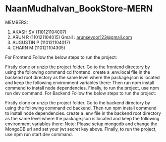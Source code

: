 # NaanMudhalvan_BookStore-MERN



MEMBERS: 
1. AKASH SV (110121104007) 
2. ARUN R (110121104015) Gmail : arunsevoor123@gmail.com
3. AUGUSTIN P (110121104017) 
4. CHARN M (110121104305) 

For Frontend
Follow the below steps to run the project:

Firstly clone or unzip the project folder.
Go to the frontend directory by using the following command cd frontend.
create a .env.local file in the backend root directory as the same level where the package.json is located and keep the following environment variables there:
Then run npm install commend to install node dependencies.
Finally, to run the project, use npm run dev command.
For Backend
Follow the below steps to run the project:

Firstly clone or unzip the project folder.
Go to the backend directory by using the following command  cd backend.
Then run npm install commend to install node dependencies.
create a .env file in the backend root directory as the same level where the package.json is located and keep the following environment variables there:
Note: Please setup mongodb and change the MongoDB url and set your jwt secret key above.
Finally, to run the project, use npm run start:dev command.
